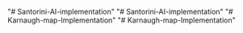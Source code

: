 "# Santorini-AI-implementation" 
"# Santorini-AI-implementation" 
"# Karnaugh-map-Implementation" 
"# Karnaugh-map-Implementation" 
